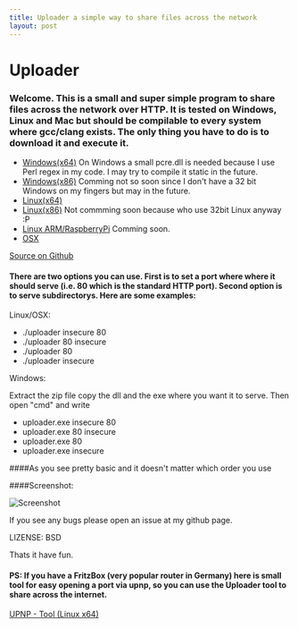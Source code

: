 ```yaml
---
title: Uploader a simple way to share files across the network
layout: post
---
```

# Uploader

###  Welcome. This is a small and super simple program to share files across the network over HTTP. It is tested on Windows, Linux and Mac but should be compilable to every system where gcc/clang exists. The only thing you have to do is to download it and execute it.


* [Windows(x64)](https://drive.google.com/file/d/0B_GPBNtpF5YgalZUMlF3bGIyelE/view?usp=sharing)
  On Windows a small pcre.dll is needed because I use Perl regex in my code. I may try to compile it static in the future.
* [Windows(x86)]() Comming not so soon since I don't have a 32 bit Windows on my fingers but may in the future.
* [Linux(x64)](https://drive.google.com/file/d/0B_GPBNtpF5YgYWhSY0FPdUVaelU/view?usp=sharing)
* [Linux(x86)]() Not commming soon because who use 32bit Linux anyway :P
* [Linux ARM/RaspberryPi]() Comming soon.
* [OSX](https://drive.google.com/open?id=0B_GPBNtpF5Ygb0ZwczZMN1FCQ00&authuser=0)


[Source on Github](https://github.com/TheAnonymous/Uploader/tree/master)

#### There are two options you can use. First is to set a port where where it should serve (i.e. 80 which is the standard HTTP port). Second option is to serve subdirectorys. Here are some examples:

Linux/OSX:

* ./uploader insecure 80
* ./uploader 80 insecure
* ./uploader 80
* ./uploader insecure

Windows:

Extract the zip file copy the dll and the exe where you want it to serve. Then open "cmd" and write

* uploader.exe insecure 80
* uploader.exe 80 insecure
* uploader.exe 80
* uploader.exe insecure

####As you see pretty basic and it doesn't matter which order you use

####Screenshot:

![Screenshot](http://theanonymous.github.io/uploader.png)

If you see any bugs please open an issue at my github page.

LIZENSE: BSD

Thats it have fun.


#### PS: If you have a FritzBox (very popular router in Germany) here is small tool for easy opening a port via upnp, so you can use the Uploader tool to share across the internet.
[UPNP - Tool (Linux x64)](https://drive.google.com/file/d/0B_GPBNtpF5YgNm10ZXp5TnppRFE/view?usp=sharing)
